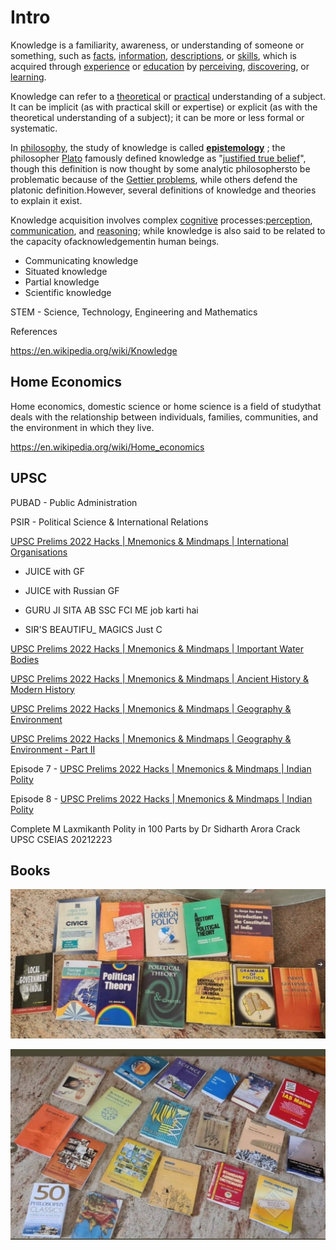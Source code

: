 # Intro

Knowledge is a familiarity, awareness, or understanding of someone or something, such as [facts](https://en.wikipedia.org/wiki/Fact), [information](https://en.wikipedia.org/wiki/Information), [descriptions](https://en.wikipedia.org/wiki/Description), or [skills](https://en.wikipedia.org/wiki/Skills), which is acquired through [experience](https://en.wikipedia.org/wiki/Experience) or [education](https://en.wikipedia.org/wiki/Education) by [perceiving](https://en.wikipedia.org/wiki/Perception), [discovering](https://en.wikipedia.org/wiki/Discovery_(observation)), or [learning](https://en.wikipedia.org/wiki/Learning).

Knowledge can refer to a [theoretical](https://en.wikipedia.org/wiki/Theoretical) or [practical](https://en.wikipedia.org/wiki/Practical) understanding of a subject. It can be implicit (as with practical skill or expertise) or explicit (as with the theoretical understanding of a subject); it can be more or less formal or systematic.

In [philosophy](https://en.wikipedia.org/wiki/Philosophy), the study of knowledge is called **[epistemology](https://en.wikipedia.org/wiki/Epistemology)** ; the philosopher [Plato](https://en.wikipedia.org/wiki/Plato) famously defined knowledge as "[justified true belief](https://en.wikipedia.org/wiki/Justified_true_belief)", though this definition is now thought by some analytic philosophersto be problematic because of the [Gettier problems](https://en.wikipedia.org/wiki/Gettier_problem), while others defend the platonic definition.However, several definitions of knowledge and theories to explain it exist.

Knowledge acquisition involves complex [cognitive](https://en.wikipedia.org/wiki/Cognition) processes:[perception](https://en.wikipedia.org/wiki/Perception), [communication](https://en.wikipedia.org/wiki/Communication), and [reasoning](https://en.wikipedia.org/wiki/Reasoning); while knowledge is also said to be related to the capacity ofacknowledgementin human beings.

- Communicating knowledge
- Situated knowledge
- Partial knowledge
- Scientific knowledge

STEM - Science, Technology, Engineering and Mathematics

References

<https://en.wikipedia.org/wiki/Knowledge>

## Home Economics

Home economics, domestic science or home science is a field of studythat deals with the relationship between individuals, families, communities, and the environment in which they live.

<https://en.wikipedia.org/wiki/Home_economics>

## UPSC

PUBAD - Public Administration

PSIR - Political Science & International Relations

[UPSC Prelims 2022 Hacks | Mnemonics & Mindmaps | International Organisations](https://youtu.be/t08_LW_Du_U)

- JUICE with GF
- JUICE with Russian GF

- GURU JI SITA AB SSC FCI ME job karti hai
- SIR'S BEAUTIFU_ MAGICS Just C

[UPSC Prelims 2022 Hacks | Mnemonics & Mindmaps | Important Water Bodies](https://youtu.be/xZAmmOQwSRc)

[UPSC Prelims 2022 Hacks | Mnemonics & Mindmaps | Ancient History & Modern History](https://youtu.be/REZoXo5TqP4)

[UPSC Prelims 2022 Hacks | Mnemonics & Mindmaps | Geography & Environment](https://youtu.be/PoOfyRtWMJM)

[UPSC Prelims 2022 Hacks | Mnemonics & Mindmaps | Geography & Environment - Part II](https://youtu.be/wysaceX6BkU)

Episode 7 - [UPSC Prelims 2022 Hacks | Mnemonics & Mindmaps | Indian Polity](https://youtu.be/eZbu_MSh-p8)

Episode 8 - [UPSC Prelims 2022 Hacks | Mnemonics & Mindmaps | Indian Polity](https://youtu.be/b7VkE1CeDr8)

Complete M Laxmikanth Polity in 100 Parts by Dr Sidharth Arora Crack UPSC CSEIAS 20212223

## Books

![image](../../media/gen-Intro-image1.jpg)

![image](../../media/gen-Intro-image2.jpg)
